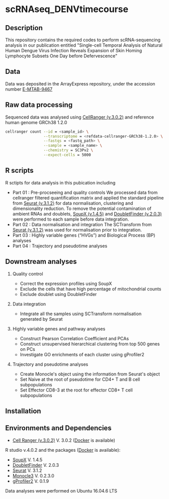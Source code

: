 
# scRNAseq_DENVtimecourse

## Description  

This repository contains the required codes to perform scRNA-sequencing analysis in our publication entitled "Single-cell Temporal Analysis of Natural Human Dengue Virus Infection Reveals Expansion of Skin Homing Lymphocyte Subsets One Day before Defervescence"


## Data

Data was deposited in the ArrayExpress repository, under the accession number [E-MTAB-9467](https://www.ebi.ac.uk/arrayexpress/experiments/E-MTAB-9467/)


## Raw data processing 

Sequenced data was analysed using [CellRanger (v.3.0.2)](https://support.10xgenomics.com/single-cell-gene-expression/software/downloads/latest) and reference human genome GRCh38 1.2.0

```bash
cellranger count --id = <sample_id> \
                 --transcriptome = <refdata-cellranger-GRCh38-1.2.0> \
                 --fastqs = <fastq_path> \
                 --sample = <sample_name> \
                 --chemistry = SC3Pv2 \
                 --expect-cells = 5000
```

## R scripts
R sctipts for data analysis in this pubication including
  - Part 01 : Pre-procseeing and quality controls
              We processed data from cellranger filtered quantification matrix and applied the standard pipeline from [Seurat (v.3.1.2)](https://satijalab.org/seurat/) for data normalisation, clustering and dimensionality reduction. To remove the potential contamination of ambient RNAs and doublets, [SoupX (v.1.4.5)](https://github.com/constantAmateur/SoupX) and [DoubletFinder (v.2.0.3)](https://github.com/chris-mcginnis-ucsf/DoubletFinder) were performed to each sample before data integration.
  - Part 02 : Data normalisation and integration
              The SCTransform from [Seurat (v.3.1.2)](https://satijalab.org/seurat/) was used for normalisation prior to integration. 
  - Part 03 : Highly variable genes (“HVGs”) and Biological Process (BP) analyses
  - Part 04 : Trajectory and pseudotime analyses
    


## Downstream analyses

1. Quality control 
   - Correct the expression profiles using SoupX
   - Exclude the cells that have high percentage of mitochondrial counts
   - Exclude doublet using DoubletFinder  

2. Data integration

   - Integrate all the samples using SCTransform normalisation generated by Seurat

3. Highly variable genes and pathway analyses

   - Construct Pearson Correlation Coefficient and PCAs
   - Construct unsupervised hierarchical clustering from top 500 genes on PCs
   - Investigate GO enrichments of each cluster using gProfiler2 

4. Trajectory and pseudotime analyses 

   - Create Monocle's object using the information from Seurat's object 
   - Set Naive at the root of pseudotime for CD4+ T and B cell subpopulations
   - Set Effector CD8-3 at the root for effector CD8+ T cell subpopulations


## Installation

## Environments and Dependencies

- [Cell Ranger (v.3.0.2)](https://support.10xgenomics.com/single-cell-gene-expression/software/downloads/latest) V. 3.0.2 ([Docker](https://hub.docker.com/r/jantarika/cellranger_denguetimecourse) is available) 

R studio v.4.0.2 and the packages ([Docker](https://hub.docker.com/r/jantarika/rstudio_denguetimecourse) is available): 

- [SoupX](https://github.com/constantAmateur/SoupX) V. 1.4.5
- [DoubletFinder](https://github.com/chris-mcginnis-ucsf/DoubletFinder) V. 2.0.3
- [Seurat](https://satijalab.org/seurat/) V. 3.1.2
- [Monocle3](https://cole-trapnell-lab.github.io/monocle3/docs/installation/) V. 0.2.3.0
- [gProfiler2](https://biit.cs.ut.ee/gprofiler/page/r) V. 0.1.9

Data analyses were performed on Ubuntu 16.04.6 LTS






























